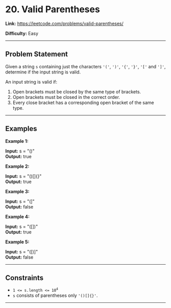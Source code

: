 # 20. Valid Parentheses

**Link:** https://leetcode.com/problems/valid-parentheses/

**Difficulty:** Easy

---

## Problem Statement

Given a string `s` containing just the characters `'('`, `')'`, `'{'`, `'}'`, `'['` and `']'`, determine if the input string is valid.

An input string is valid if:

1. Open brackets must be closed by the same type of brackets.
2. Open brackets must be closed in the correct order.
3. Every close bracket has a corresponding open bracket of the same type.


---

## Examples

**Example 1:**

**Input:** s = "()" \
**Output:** true

**Example 2:**

**Input:** s = "()[]{}" \
**Output:** true

**Example 3:**

**Input:** s = "(]" \
**Output:** false

**Example 4:**

**Input:** s = "([])" \
**Output:** true

**Example 5:**

**Input:** s = "([)]" \
**Output:** false

---

## Constraints

- <code>1 <= s.length <= 10<sup>4</sup></code>
- `s` consists of parentheses only `'()[]{}'`.

---